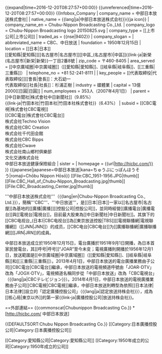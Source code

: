 {{expand|time=2016-12-20T08:27:57+00:00}}
{{unreferenced|time=2016-12-20T08:27:57+00:00}}
{{Infobox_Company
| company_name = 中部日本放送株式會社|
| native_name = {{lang|ja|中部日本放送株式会社}}{{ja icon}}
| company_name_en = Chubu-Nippon Broadcasting Co.,Ltd.
| company_logo = Chubu-Nippon Broadcasting logo 20150825.svg
| company_type = [[上市公司|上市公司]]
| traded_as = {{nse|9402}}
| company_slogan = 
| abbreviated_name = CBC、中日放送
| foundation = 1950年12月15日
| location = [[日本|日本]]<br/>[[愛知縣|愛知縣]][[名古屋市|名古屋市]][[中區_(名古屋市)|中區]]{{link-ja|新榮 (名古屋市)|新栄|新榮}}一丁目2番8號
| zip_code = 〒460-8405
| area_served = [[中京廣域圈|中京廣域圈]]（[[愛知縣|愛知縣]]、[[岐阜縣|岐阜縣]]、[[三重縣|三重縣]]）
| telephone_no = +81 52-241-8111 |
| key_people = [[代表取締役|代表取締役]][[會長|會長]]：大石幼一<br>代表取締役[[社長|社長]]：杉浦正樹
| industry = 媒體業
| capital = 13億2000[[日圓|日圓]]
| num_employees  = 353人（2007年4月1日）
| parent = [[中日新聞社|株式會社中日新聞社]]（9.85%）<br>{{link-ja|竹田本社|竹田本社|竹田本社株式會社}}（6.43%）
| subsid = [[CBC電視|株式會社CBC電視]]<br/>[[CBC電台|株式會社CBC電台]]<br/>株式会社Techno Vision<br>株式会社CBC Creation<br>株式会社千代田会館<br>株式会社CBC Bipps<br>株式会社Cwave<br>株式会社南山鄉村俱樂部<br>文化交通株式会社<br>中部日本放送健康保險組合
| sister = 
| homepage = {{url|http://hicbc.com/}}
}}
{{japanese|japanese=中部日本放送|kana=ちゅうぶにっぽんほうそう|romaji=Chōbu Nippon Hōsō}}
[[File:CBC_1951-1956.JPG|thumb]]
[[File:CBC_Hall_of_Chubu-Nippon_Broadcasting.jpg|thumb]]
[[File:CBC_Broadcasting_Center.jpg|thumb]]

'''中部日本放送株式会社'''（{{lang|en|Chubu-Nippon Broadcasting Co., Ltd.}}），簡稱'''CBC'''、'''中日放送'''，是[[日本|日本]]一家以[[名古屋市|名古屋]]為基地的[[廣播|廣播]][[控股公司|控股公司]]，並同時經營[[廣播電台|廣播電台]]與[[電視台|電視台]]，目前最大股東為[[中日新聞社|中日新聞社]]。其旗下的[[CBC电视台_(日本)|CBC电视台]]為[[東京放送控股|TBS]][[電視聯播網|電視聯播網]]（[[JNN|JNN]]）的成员，[[CBC电台|CBC电台]]为[[廣播聯播網|廣播聯播網]][[JRN|JRN]]的成員。

中部日本放送成立於1950年12月15日，電台廣播於1951年9月1日開播，為日本首家民營電台，其[[呼号|呼号]]“JOAR”至今未变；電視廣播則開播於1956年12月1日，放送範圍是[[中京廣域圈|中京廣域圈]]（[[愛知縣|愛知縣]]、[[岐阜縣|岐阜縣]]和[[三重縣|三重縣]]）。2013年4月1日，中部日本放送的電台廣播業務由子公司[[CBC電台|CBC電台]]繼承，中部日本放送的電視頻道呼號由「JOAR-DTV」改為「JOGX-DTV」，電視頻道名稱同步從「中部日本放送」改為「CBC電視台」（{{lang|ja|CBCテレビジョン}}）。2014年4月1日，中部日本放送的電視廣播業務由子公司[[CBC電視|CBC電視]]繼承，中部日本放送則轉型為依照[[日本法律|日本法律]]設立的「認定廣播控股公司」（{{lang|ja|認定放送持株会社}}），成為[[核心局|東京以外]]的第一家{{link-ja|廣播控股公司|放送持株会社}}。

==外部連結==
{{commonscat|Chubunippon Broadcasting Co.}}
*[http://hicbc.com/ 中部日本放送]

{{DEFAULTSORT:Chubu Nippon Broadcasting Co.}}
[[Category:日本廣播控股公司|Category:日本廣播控股公司]]

[[Category:愛知縣公司|Category:愛知縣公司]]
[[Category:1950年成立的公司|Category:1950年成立的公司]]